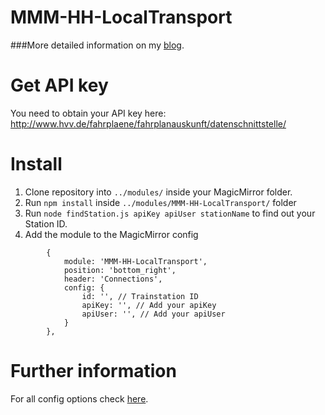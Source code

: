 # MMM-HH-LocalTransport

###More detailed information on my [blog](https://lane6.de).

# Get API key

You need to obtain your API key here: http://www.hvv.de/fahrplaene/fahrplanauskunft/datenschnittstelle/

# Install

1. Clone repository into `../modules/` inside your MagicMirror folder.
2. Run `npm install` inside `../modules/MMM-HH-LocalTransport/` folder
3. Run `node findStation.js apiKey apiUser stationName` to find out your Station ID.
4. Add the module to the MagicMirror config
```
		{
	        module: 'MMM-HH-LocalTransport',
	        position: 'bottom_right',
	        header: 'Connections',
	        config: {
	            id: '', // Trainstation ID
	            apiKey: '', // Add your apiKey
	            apiUser: '', // Add your apiUser
	        }
    	},
```
# Further information
For all config options check [here](https://github.com/georg90/MMM-HH-LocalTransport/blob/master/MMM-HH-LocalTransport.js#L14-L26).
